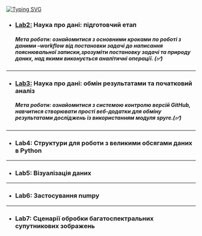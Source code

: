 [![Typing SVG](https://readme-typing-svg.herokuapp.com?color=%23FF00FF&size=23&lines=Data+Preparation+%26+Analysis)](https://git.io/typing-svg)

* ### [Lab2:](/lab2) Наука про дані: підготовчий етап
  ##### *Мета роботи: ознайомитися з основними кроками по роботі з даними –workflow від постановки задачі до написання пояснювальної записки,зрозуміти постановку задачі та природу даних, над якими виконується аналітичні операції.* (✅)
---

* ### [Lab3:](/lab3) Наука про дані: обмін результатами та початковий аналіз
  ##### *Мета роботи: ознайомитися з системою контролю версій GitHub, навчитися створювати прості веб-додатки для обміну результатами досліджень із використанням модуля spyre.*(✅)
---

* ### Lab4: Структури для роботи з великими обсягами даних в Python
---

* ### Lab5: Візуалізація даних
---

* ### Lab6: Застосування numpy
---

* ### Lab7: Сценарії обробки багатоспектральних супутникових зображень



